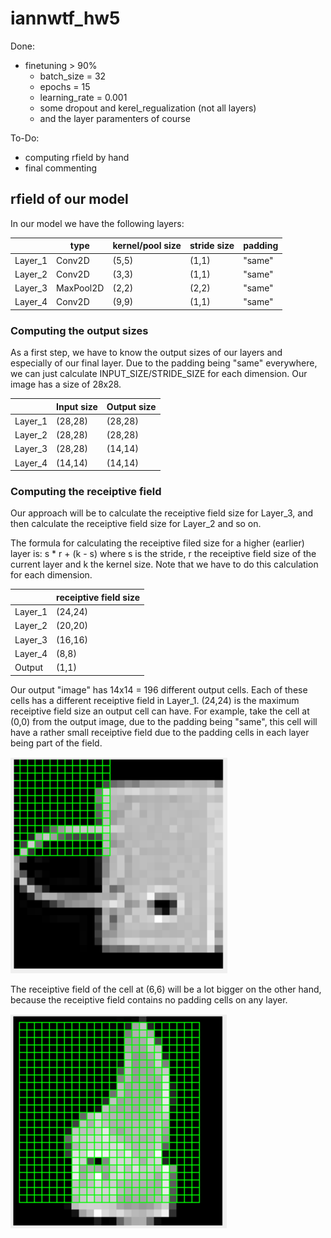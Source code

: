 # iannwtf_hw5

Done: 
  - finetuning > 90%
    - batch_size = 32
    - epochs = 15   
    - learning_rate = 0.001
    - some dropout and kerel_regualization (not all layers)
    - and the layer paramenters of course
    
To-Do:
- computing rfield by hand
- final commenting

## rfield of our model
In our model we have the following layers:

|         |   type    | kernel/pool size | stride size | padding |
|---------|-----------|------------------|-------------|---------|
| Layer_1 |  Conv2D   |       (5,5)      |    (1,1)    | "same"  |
| Layer_2 |  Conv2D   |       (3,3)      |    (1,1)    | "same"  |
| Layer_3 | MaxPool2D |       (2,2)      |    (2,2)    | "same"  |
| Layer_4 |  Conv2D   |       (9,9)      |    (1,1)    | "same"   |

### Computing the output sizes
As a first step, we have to know the output sizes of our layers and especially
of our final layer. Due to the padding being "same" everywhere, we can
just calculate INPUT_SIZE/STRIDE_SIZE for each dimension.
Our image has a size of 28x28. 

|         | Input size| Output size |
|---------|-----------|-------------|
| Layer_1 |  (28,28)  |   (28,28)   |
| Layer_2 |  (28,28)  |   (28,28)   |
| Layer_3 |  (28,28)  |   (14,14)   |
| Layer_4 |  (14,14)  |   (14,14)   |

### Computing the receiptive field
Our approach will be to calculate the receiptive field size for Layer_3, and 
then calculate the receiptive field size for Layer_2 and so on.

The formula for calculating the receiptive filed size for a higher (earlier)
layer is: s * r + (k - s) where s is the stride, r the receiptive field size 
of the current layer and k the kernel size. Note that we have to do this calculation for
each dimension.

|         | receiptive field size | 
|---------|-----------------------|
| Layer_1 |        (24,24)        |
| Layer_2 |        (20,20)        |
| Layer_3 |        (16,16)        |
| Layer_4 |        (8,8)          |
| Output  |        (1,1)          |

Our output "image" has 14x14 = 196 different output cells.
Each of these cells has a different receiptive field in Layer_1. (24,24)
is the maximum receiptive field size an output cell can have. 
For example, take the cell at (0,0) from the output image, due to the
padding being "same", this cell will have a rather small receiptive field
due to the padding cells in each layer being part of the field.

![at (0,0)](./img/r_field(0,0).PNG)

The receiptive field of the cell at (6,6) will be a lot bigger on the other
hand, because the receiptive field contains no padding cells on any layer.

![at (6,6)](./img/r_field(6,6).PNG)